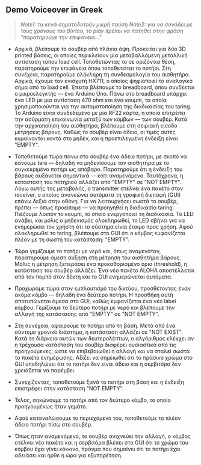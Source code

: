 ## Demo Voiceover in Greek

> *Note1: τα κενά σηματοδοτούν μικρή παύση*
> *Note2: για να συνάδει με τους χρόνους του βίντεο, το play πρέπει να πατηθεί στην φράση "παρατηρούμε την επιφάνεια..."*

- Αρχικά, βλέπουμε το σουβέρ από πλάγια όψη.
Πρόκειται για δύο 3D printed βάσεις, οι οποίες περικλείουν μία μεταβαλλόμενη μεταλλική αντίσταση τύπου load cell.
Τοποθετώντας το σε οριζόντια θέση, παρατηρούμε την επιφάνεια όπου τοποθετείται το ποτήρι.
Στη συνέχεια, παρατηρούμε ολόκληρη τη συνδεσμολογία του αισθητήρα.
Αρχικά, έχουμε τον ενισχυτή HX711, ο οποίος ψηφιοποιεί το αναλογικό σήμα από το load cell.
Έπειτα βλέπουμε το breadboard, όπου συνδέεται ο μικροελεγκτής — ένα Arduino Uno.
Πάνω στο breadboard υπάρχει ένα LED με μια αντίσταση 470 ohm και ένα κουμπί, τα οποία χρησιμοποιούνται για την αυτοματοποίηση της διαδικασίας του taring.
Το Arduino είναι συνδεδεμένο με μία RF22 κάρτα, η οποία επιτρέπει την ασύρματη επικοινωνία μεταξύ των κόμβων — των σουβέρ.
Κατά την αρχικοποίηση του αισθητήρα, βλέπουμε στη σειριακή είσοδο μετρήσεις βάρους.
Καθώς το σουβέρ είναι άδειο, οι τιμές αυτές κυμαίνονται κοντά στο μηδέν, και η προεπιλεγμένη ένδειξη είναι "EMPTY".

- Τοποθετούμε τώρα πάνω στο σουβέρ ένα άδειο ποτήρι, με σκοπό να κάνουμε tare — δηλαδή να μηδενίσουμε τον αισθητήρα με το συγκεκριμένο ποτήρι ως απόβαρο.
Παρατηρούμε ότι η ένδειξη του βάρους αυξάνεται σημαντικά — κάτι αναμενόμενο.
Ταυτόχρονα, η κατάσταση του ποτηριού αλλάζει από "EMPTY" σε "NOT EMPTY".
Λόγω αυτής της μεταβολής, ο transmitter στέλνει ένα πακέτο στον receiver, ο οποίος ανανεώνει αυτόματα τη γραφική διεπαφή (GUI) επάνω δεξιά στην οθόνη.
Για να λειτουργήσει σωστά το σουβέρ, πρέπει — όπως προείπαμε — να προηγηθεί η διαδικασία taring.
Πιέζουμε λοιπόν το κουμπί, το οποίο ενεργοποιεί τη διαδικασία. Το LED ανάβει, και μόλις ο μηδενισμός ολοκληρωθεί, το LED σβήνει για να ενημερώσει τον χρήστη ότι το σύστημα είναι έτοιμο προς χρήση.
Αφού ολοκληρωθεί το taring, βλέπουμε στο GUI ότι ο κόμβος εμφανίζεται πλέον με τη σωστή του κατάσταση: "EMPTY".

- Τώρα γεμίζουμε το ποτήρι με νερό και, όπως αναμενόταν, παρατηρούμε άμεση αύξηση στη μέτρηση του αισθητήρα βάρους.
Μόλις η μέτρηση ξεπεράσει ένα προκαθορισμένο όριο (threshold), η κατάσταση του σουβέρ αλλάζει.
Ένα νέο πακέτο ALOHA αποστέλλεται από τον πομπό στον δέκτη και το GUI ενημερώνεται αυτόματα.

- Προχωράμε τώρα στον εμπλουτισμό του δικτύου, προσθέτοντας έναν ακόμα κόμβο — δηλαδή ένα δεύτερο ποτήρι.
Η προσθήκη αυτή αποτυπώνεται άμεσα στο GUI, καθώς εμφανίζεται ένα νέο label κόμβου.
Γεμίζουμε το δεύτερο ποτήρι με νερό και βλέπουμε την αλλαγή της κατάστασης από "EMPTY" σε "NOT EMPTY".

- Στη συνέχεια, αφαιρούμε το ποτήρι από τη βάση. Μετά από ένα σύντομο χρονικό διάστημα, η κατάσταση αλλάζει σε "NOT EXIST".
Κατά τη διάρκεια αυτών των δευτερολέπτων, ο αλγόριθμος ελέγχει αν η τρέχουσα κατάσταση του σουβέρ διαφέρει ουσιαστικά από τις προηγούμενες, ώστε να επιβεβαιωθεί η αλλαγή και να σταλεί σωστά το πακέτο ενημέρωσης.
Αξίζει να σημειωθεί ότι το πράσινο χρώμα στο GUI υποδηλώνει ότι το ποτήρι δεν είναι άδειο και η σερβιτόρα δεν χρειάζεται να παρέμβει.

- Συνεχίζοντας, τοποθετούμε ξανά το ποτήρι στη βάση και η ένδειξη επιστρέφει στην κατάσταση "NOT EMPTY".

- Τέλος, σηκώνουμε το ποτήρι από τον δεύτερο κόμβο, το οποίο προηγουμένως ήταν γεμάτο.

- Αφού καταναλώσουμε το περιεχόμενό του, τοποθετούμε το πλέον άδειο ποτήρι πίσω στο σουβέρ.

- Όπως ήταν αναμενόμενο, το σουβέρ ανιχνεύει την αλλαγή, ο κόμβος στέλνει νέο πακέτο και η σερβιτόρα βλέπει στο GUI ότι το χρώμα του κόμβου έχει γίνει κόκκινο, πράγμα που σημαίνει ότι το ποτήρι έχει αδειάσει και ήρθε η ώρα για εξυπηρέτηση.

